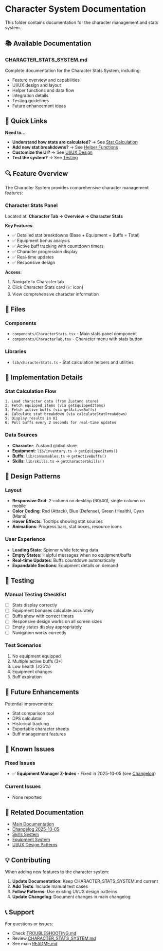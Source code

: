 # Character System Documentation

This folder contains documentation for the character management and stats system.

## 📚 Available Documentation

### [CHARACTER_STATS_SYSTEM.md](CHARACTER_STATS_SYSTEM.md)
Complete documentation for the Character Stats System, including:
- Feature overview and capabilities
- UI/UX design and layout
- Helper functions and data flow
- Integration details
- Testing guidelines
- Future enhancement ideas

## 🎯 Quick Links

**Need to...**
- **Understand how stats are calculated?** → See [Stat Calculation](CHARACTER_STATS_SYSTEM.md#helper-functions)
- **Add new stat breakdowns?** → See [Helper Functions](CHARACTER_STATS_SYSTEM.md#helper-functions)
- **Customize the UI?** → See [UI/UX Design](CHARACTER_STATS_SYSTEM.md#uiux-design)
- **Test the system?** → See [Testing](CHARACTER_STATS_SYSTEM.md#testing)

## 🔍 Feature Overview

The Character System provides comprehensive character management features:

### Character Stats Panel
Located at: **Character Tab → Overview → Character Stats**

**Key Features**:
- ✅ Detailed stat breakdowns (Base + Equipment + Buffs = Total)
- ✅ Equipment bonus analysis
- ✅ Active buff tracking with countdown timers
- ✅ Character progression display
- ✅ Real-time updates
- ✅ Responsive design

**Access**:
1. Navigate to Character tab
2. Click Character Stats card (📈 icon)
3. View comprehensive character information

## 📁 Files

### Components
- `components/CharacterStats.tsx` - Main stats panel component
- `components/CharacterTab.tsx` - Character menu with stats button

### Libraries
- `lib/characterStats.ts` - Stat calculation helpers and utilities

## 🔧 Implementation Details

### Stat Calculation Flow
```
1. Load character data (from Zustand store)
2. Fetch equipped items (via getEquippedItems)
3. Fetch active buffs (via getActiveBuffs)
4. Calculate stat breakdown (via calculateStatBreakdown)
5. Display results in UI
6. Poll buffs every 2 seconds for real-time updates
```

### Data Sources
- **Character**: Zustand global store
- **Equipment**: `lib/inventory.ts` → `getEquippedItems()`
- **Buffs**: `lib/consumables.ts` → `getActiveBuffs()`
- **Skills**: `lib/skills.ts` → `getCharacterSkills()`

## 🎨 Design Patterns

### Layout
- **Responsive Grid**: 2-column on desktop (60/40), single column on mobile
- **Color Coding**: Red (Attack), Blue (Defense), Green (Health), Cyan (Mana)
- **Hover Effects**: Tooltips showing stat sources
- **Animations**: Progress bars, stat boxes, resource icons

### User Experience
- **Loading State**: Spinner while fetching data
- **Empty States**: Helpful messages when no equipment/buffs
- **Real-time Updates**: Buffs countdown automatically
- **Expandable Sections**: Equipment details on demand

## 🧪 Testing

### Manual Testing Checklist
- [ ] Stats display correctly
- [ ] Equipment bonuses calculate accurately
- [ ] Buffs show with correct timers
- [ ] Responsive design works on all screen sizes
- [ ] Empty states display appropriately
- [ ] Navigation works correctly

### Test Scenarios
1. No equipment equipped
2. Multiple active buffs (3+)
3. Low health (≤25%)
4. Equipment changes
5. Buff expiration

## 🚀 Future Enhancements

Potential improvements:
- Stat comparison tool
- DPS calculator
- Historical tracking
- Exportable character sheets
- Buff management features

## 🐛 Known Issues

### Fixed Issues
- ✅ **Equipment Manager Z-Index** - Fixed in 2025-10-05 (see [Changelog](../../CHANGELOG_2025-10-05.md))

### Current Issues
- None reported

## 📖 Related Documentation

- [Main Documentation](../../README.md)
- [Changelog 2025-10-05](../../CHANGELOG_2025-10-05.md)
- [Skills System](../skills/README.md)
- [Equipment System](../../CLAUDE.md#equipment-system)
- [UI/UX Design Patterns](../../CLAUDE.md#ui-ux-design-patterns)

## 💡 Contributing

When adding new features to the character system:

1. **Update Documentation**: Keep CHARACTER_STATS_SYSTEM.md current
2. **Add Tests**: Include manual test cases
3. **Follow Patterns**: Use existing UI/UX design patterns
4. **Update Changelog**: Document changes in main changelog

## 📞 Support

For questions or issues:
- Check [TROUBLESHOOTING.md](../../guides/TROUBLESHOOTING.md)
- Review [CHARACTER_STATS_SYSTEM.md](CHARACTER_STATS_SYSTEM.md)
- See main [README.md](../../README.md)
